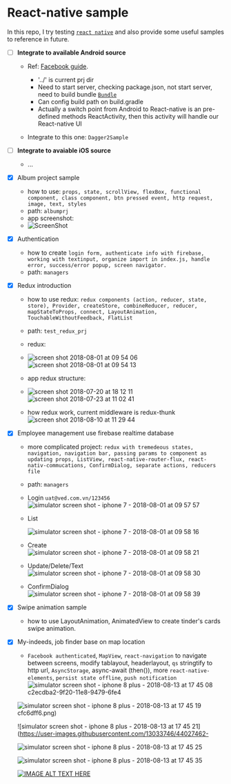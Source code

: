 # React-native sample
In this repo, I try testing [`react native`](https://facebook.github.io/react-native/) and also provide some useful samples to reference in future.

- [ ] **Integrate to available Android source**
  + Ref: [Facebook guide](https://facebook.github.io/react-native/docs/integration-with-existing-apps.html). 
    + '../' is current prj dir
    + Need to start server, checking package.json, not start server, need to build bundle [`Bundle`](http://facebook.github.io/react-native/releases/0.19/docs/running-on-device-ios.html)
    + Can config build path on build.gradle
    + Actually a switch point from Android to React-native is an pre-defined methods ReactActivity, then this activity will handle our React-native UI
    
  + Integrate to this one: `Dagger2Sample`
  
- [ ] **Integrate to avaiable iOS source**
  + ...

- [x] Album project sample
  + how to use: `props, state, scrollView, flexBox, functional component, class component, btn pressed event, http request, image, text, styles`
  + path: `albumprj`
  + app screenshot:
  + ![ScreenShot](https://cloud.githubusercontent.com/assets/13033746/25481299/b5801a8e-2b76-11e7-9f44-7eb0ce621be3.png)
    
- [x] Authentication 
  + how to create `login form, authenticate info with firebase, working with textinput, organize import in index.js, handle error, success/error popup, screen navigator.`
  + path: `managers`
  
- [x] Redux introduction
  + how to use redux: `redux components (action, reducer, state, store), Provider, createStore, combineReducer, reducer, mapStateToProps, connect, LayoutAnimation, TouchableWithoutFeedback, FlatList`
  + path: `test_redux_prj`
  + redux:
  + ![screen shot 2018-08-01 at 09 54 06](https://user-images.githubusercontent.com/13033746/43498379-e5f79d76-9570-11e8-95e8-5601fe3a0506.png)
    ![screen shot 2018-08-01 at 09 54 13](https://user-images.githubusercontent.com/13033746/43498380-e70e82a6-9570-11e8-98b7-c71d8b1801b4.png)

  + app redux structure:
  + ![screen shot 2018-07-20 at 18 12 11](https://user-images.githubusercontent.com/13033746/43498311-93240daa-9570-11e8-84a4-ad68797baec3.png)
    ![screen shot 2018-07-23 at 11 02 41](https://user-images.githubusercontent.com/13033746/43498300-8bfb07ae-9570-11e8-822d-68a2f8884434.png)
  + how redux work, current middleware is redux-thunk
    ![screen shot 2018-08-10 at 11 29 44](https://user-images.githubusercontent.com/13033746/43938974-12b19246-9c91-11e8-9112-f51993ed0421.png)
    
  
- [x] Employee management use firebase realtime database
  + more complicated project: `redux with tremedeous states, navigation, navigation bar, passing params to component as updating props, ListView, react-native-router-flux, react-nativ-commucations, ConfirmDialog, separate actions, reducers file`
  + path: `managers`
  + Login `uat@ved.com.vn/123456`  
    ![simulator screen shot - iphone 7 - 2018-08-01 at 09 57 57](https://user-images.githubusercontent.com/13033746/43498525-8412cc9c-9571-11e8-8732-af9fe9ed1d73.png)
  + List 
  
    ![simulator screen shot - iphone 7 - 2018-08-01 at 09 58 16](https://user-images.githubusercontent.com/13033746/43498524-83bc2158-9571-11e8-9ee5-39760146b15a.png)
  + Create  
    ![simulator screen shot - iphone 7 - 2018-08-01 at 09 58 21](https://user-images.githubusercontent.com/13033746/43498523-83880b7a-9571-11e8-9e9e-e0a1fd5719b2.png) 
  + Update/Delete/Text  
    ![simulator screen shot - iphone 7 - 2018-08-01 at 09 58 30](https://user-images.githubusercontent.com/13033746/43498522-83423b68-9571-11e8-8d81-15be850523d4.png)    
  + ConfirmDialog  
    ![simulator screen shot - iphone 7 - 2018-08-01 at 09 58 39](https://user-images.githubusercontent.com/13033746/43498520-82eef96c-9571-11e8-8231-fdda127503fd.png)
  
- [x] Swipe animation sample
  + how to use LayoutAnimation, AnimatedView to create tinder's cards swipe animation.
  
- [x] My-indeeds, job finder base on map location
  + `Facebook authenticated`, `MapView`, `react-navigation` to navigate between screens, modify tablayout, headerlayout, `qs` stringtify to http url, `AsyncStorage`, async-await (then()), more `react-native-elements`, `persist state offline`, `push notification`
  ![simulator screen shot - iphone 8 plus - 2018-08-13 at 17 45 08](https://user-images.githubusercontent.com/13033746/44027464-c354541c-9f20-11e8-9568-973a5d07351d.png)
    c2ecdba2-9f20-11e8-9479-6fe4
    
  ![simulator screen shot - iphone 8 plus - 2018-08-13 at 17 45 19](https://user-images.githubusercontent.com/13033746/44027507-e9ce85c2-9f20-11e8-842e-66da2b38a0a2.png)
cfc6dff6.png)

  ![simulator screen shot - iphone 8 plus - 2018-08-13 at 17 45 21](https://user-images.githubusercontent.com/13033746/44027462-

  ![simulator screen shot - iphone 8 plus - 2018-08-13 at 17 45 25](https://user-images.githubusercontent.com/13033746/44027461-c2b8e4c8-9f20-11e8-89c5-87d7af3c48b9.png)

  ![simulator screen shot - iphone 8 plus - 2018-08-13 at 17 45 35](https://user-images.githubusercontent.com/13033746/44027460-c2894c40-9f20-11e8-9700-f93a626521dd.png)
   
   [![IMAGE ALT TEXT HERE](http://img.youtube.com/vi/Ud6KRz3p5vs/0.jpg)](https://www.youtube.com/watch?v=UWXtLBZiKlk)







